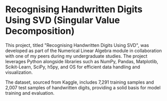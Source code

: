 # Recognising Handwritten Digits Using SVD (Singular Value Decomposition)
This project, titled "Recognising Handwritten Digits Using SVD", was developed as part of the Numerical Linear Algebra module in collaboration with one of my peers during my undergraduate studies. The project leverages Python alongside libraries such as NumPy, Pandas, Matplotlib, Scikit-Learn, SciPy, h5py, and OS for efficient data handling and visualization.

The dataset, sourced from Kaggle, includes 7,291 training samples and 2,007 test samples of handwritten digits, providing a solid basis for model training and evaluation.

